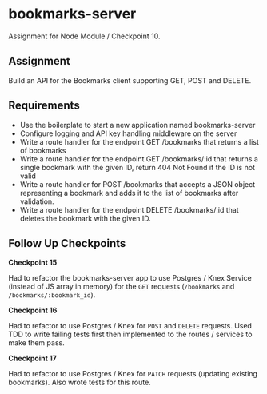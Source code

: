 # bookmarks-server

Assignment for Node Module / Checkpoint 10.

## Assignment

Build an API for the Bookmarks client supporting GET, POST and DELETE.

## Requirements

-   Use the boilerplate to start a new application named bookmarks-server
-   Configure logging and API key handling middleware on the server
-   Write a route handler for the endpoint GET /bookmarks that returns a list of bookmarks
-   Write a route handler for the endpoint GET /bookmarks/:id that returns a single bookmark with the given ID, return 404 Not Found if the ID is not valid
-   Write a route handler for POST /bookmarks that accepts a JSON object representing a bookmark and adds it to the list of bookmarks after validation.
-   Write a route handler for the endpoint DELETE /bookmarks/:id that deletes the bookmark with the given ID.

## Follow Up Checkpoints

**Checkpoint 15**

Had to refactor the bookmarks-server app to use Postgres / Knex Service (instead of JS array in memory) for
the `GET` requests (`/bookmarks` and `/bookmarks/:bookmark_id`).

**Checkpoint 16**

Had to refactor to use Postgres / Knex for `POST` and `DELETE` requests. Used TDD to write failing tests first
then implemented to the routes / services to make them pass.

**Checkpoint 17**

Had to refactor to use Postgres / Knex for `PATCH` requests (updating existing bookmarks). Also wrote tests
for this route.
